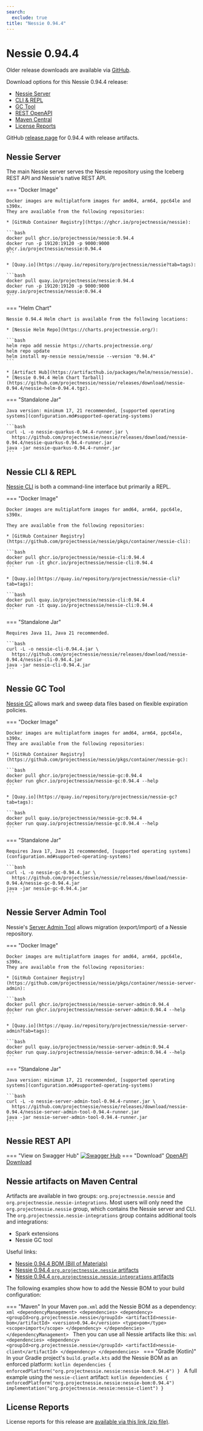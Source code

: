 ```yaml
---
search:
  exclude: true
title: "Nessie 0.94.4"
---
```


# Nessie 0.94.4

Older release downloads are available via [GitHub](https://github.com/projectnessie/nessie/releases).

Download options for this Nessie 0.94.4 release:

* [Nessie Server](#nessie-server)
* [CLI & REPL](#nessie-cli--repl)
* [GC Tool](#nessie-gc-tool)
* [REST OpenAPI](#nessie-rest-api)
* [Maven Central](#nessie-artifacts-on-maven-central)
* [License Reports](#license-reports)

GitHub [release page](https://github.com/projectnessie/nessie/releases/tag/nessie-0.94.4) for 0.94.4 with release artifacts.

## Nessie Server

The main Nessie server serves the Nessie repository using the Iceberg REST API and Nessie's native REST API.

=== "Docker Image"

    Docker images are multiplatform images for amd64, arm64, ppc64le and s390x.
    They are available from the following repositories:

    * [GitHub Container Registry](https://ghcr.io/projectnessie/nessie):

    ```bash
    docker pull ghcr.io/projectnessie/nessie:0.94.4
    docker run -p 19120:19120 -p 9000:9000 ghcr.io/projectnessie/nessie:0.94.4
    ```

    * [Quay.io](https://quay.io/repository/projectnessie/nessie?tab=tags):

    ```bash
    docker pull quay.io/projectnessie/nessie:0.94.4
    docker run -p 19120:19120 -p 9000:9000 quay.io/projectnessie/nessie:0.94.4
    ```

=== "Helm Chart"

    Nessie 0.94.4 Helm chart is available from the following locations:

    * [Nessie Helm Repo](https://charts.projectnessie.org/):

    ```bash
    helm repo add nessie https://charts.projectnessie.org/
    helm repo update
    helm install my-nessie nessie/nessie --version "0.94.4"
    ```

    * [Artifact Hub](https://artifacthub.io/packages/helm/nessie/nessie).
    * [Nessie 0.94.4 Helm Chart Tarball](https://github.com/projectnessie/nessie/releases/download/nessie-0.94.4/nessie-helm-0.94.4.tgz).

=== "Standalone Jar"

    Java version: minimum 17, 21 recommended, [supported operating systems](configuration.md#supported-operating-systems)

    ```bash
    curl -L -o nessie-quarkus-0.94.4-runner.jar \
      https://github.com/projectnessie/nessie/releases/download/nessie-0.94.4/nessie-quarkus-0.94.4-runner.jar
    java -jar nessie-quarkus-0.94.4-runner.jar
    ```

## Nessie CLI & REPL

[Nessie CLI](cli.md) is both a command-line interface but primarily a REPL.

=== "Docker Image"

    Docker images are multiplatform images for amd64, arm64, ppc64le, s390x.

    They are available from the following repositories:

    * [GitHub Container Registry](https://github.com/projectnessie/nessie/pkgs/container/nessie-cli):

    ```bash
    docker pull ghcr.io/projectnessie/nessie-cli:0.94.4
    docker run -it ghcr.io/projectnessie/nessie-cli:0.94.4 
    ```

    * [Quay.io](https://quay.io/repository/projectnessie/nessie-cli?tab=tags):

    ```bash
    docker pull quay.io/projectnessie/nessie-cli:0.94.4
    docker run -it quay.io/projectnessie/nessie-cli:0.94.4
    ```

=== "Standalone Jar"

    Requires Java 11, Java 21 recommended.

    ```bash
    curl -L -o nessie-cli-0.94.4.jar \
      https://github.com/projectnessie/nessie/releases/download/nessie-0.94.4/nessie-cli-0.94.4.jar
    java -jar nessie-cli-0.94.4.jar
    ```

## Nessie GC Tool

[Nessie GC](gc.md) allows mark and sweep data files based on flexible expiration policies.

=== "Docker Image"

    Docker images are multiplatform images for amd64, arm64, ppc64le, s390x.
    They are available from the following repositories:

    * [GitHub Container Registry](https://github.com/projectnessie/nessie/pkgs/container/nessie-gc):

    ```bash
    docker pull ghcr.io/projectnessie/nessie-gc:0.94.4
    docker run ghcr.io/projectnessie/nessie-gc:0.94.4 --help
    ```

    * [Quay.io](https://quay.io/repository/projectnessie/nessie-gc?tab=tags):

    ```bash
    docker pull quay.io/projectnessie/nessie-gc:0.94.4
    docker run quay.io/projectnessie/nessie-gc:0.94.4 --help
    ```

=== "Standalone Jar"

    Requires Java 17, Java 21 recommended, [supported operating systems](configuration.md#supported-operating-systems)

    ```bash
    curl -L -o nessie-gc-0.94.4.jar \
      https://github.com/projectnessie/nessie/releases/download/nessie-0.94.4/nessie-gc-0.94.4.jar
    java -jar nessie-gc-0.94.4.jar
    ```

## Nessie Server Admin Tool

Nessie's [Server Admin Tool](export_import.md) allows migration (export/import) of a
Nessie repository.

=== "Docker Image"

    Docker images are multiplatform images for amd64, arm64, ppc64le, s390x.
    They are available from the following repositories:

    * [GitHub Container Registry](https://github.com/projectnessie/nessie/pkgs/container/nessie-server-admin):

    ```bash
    docker pull ghcr.io/projectnessie/nessie-server-admin:0.94.4
    docker run ghcr.io/projectnessie/nessie-server-admin:0.94.4 --help
    ```

    * [Quay.io](https://quay.io/repository/projectnessie/nessie-server-admin?tab=tags):

    ```bash
    docker pull quay.io/projectnessie/nessie-server-admin:0.94.4
    docker run quay.io/projectnessie/nessie-server-admin:0.94.4 --help
    ```

=== "Standalone Jar"

    Java version: minimum 17, 21 recommended, [supported operating systems](configuration.md#supported-operating-systems)

    ```bash
    curl -L -o nessie-server-admin-tool-0.94.4-runner.jar \
      https://github.com/projectnessie/nessie/releases/download/nessie-0.94.4/nessie-server-admin-tool-0.94.4-runner.jar
    java -jar nessie-server-admin-tool-0.94.4-runner.jar
    ```

## Nessie REST API

=== "View on Swagger Hub"
    [![Swagger Hub](https://img.shields.io/badge/swagger%20hub-nessie-3f6ec6?style=for-the-badge&logo=swagger&link=https%3A%2F%2Fapp.swaggerhub.com%2Fapis%2Fprojectnessie%2Fnessie)](https://app.swaggerhub.com/apis/projectnessie/nessie/0.94.4)
=== "Download"
    [OpenAPI Download](https://github.com/projectnessie/nessie/releases/download/nessie-0.94.4/nessie-openapi-0.94.4.yaml)

## Nessie artifacts on Maven Central

Artifacts are available in two groups: `org.projectnessie.nessie` and
`org.projectnessie.nessie-integrations`. Most users will only need the `org.projectnessie.nessie`
group, which contains the Nessie server and CLI. The `org.projectnessie.nessie-integrations` group
contains additional tools and integrations:

* Spark extensions
* Nessie GC tool

Useful links:

* [Nessie 0.94.4 BOM (Bill of Materials)](https://search.maven.org/artifact/org.projectnessie.nessie/nessie-bom/0.94.4/pom)
* [Nessie 0.94.4 `org.projectnessie.nessie` artifacts](https://search.maven.org/search?q=g:org.projectnessie.nessie%20v:0.94.4)
* [Nessie 0.94.4 `org.projectnessie.nessie-integrations` artifacts](https://search.maven.org/search?q=g:org.projectnessie.nessie-integrations%20v:0.94.4)

The following examples show how to add the Nessie BOM to your build configuration:

=== "Maven"
    In your Maven `pom.xml` add the Nessie BOM as a dependency:
    ```xml
    <dependencyManagement>
      <dependencies>
        <dependency>
          <groupId>org.projectnessie.nessie</groupId>
          <artifactId>nessie-bom</artifactId>
          <version>0.94.4</version>
          <type>pom</type>
          <scope>import</scope>
        </dependency>
      </dependencies>
    </dependencyManagement>
    ```
    Then you can use all Nessie artifacts like this:
    ```xml
    <dependencies>
      <dependency>
        <groupId>org.projectnessie.nessie</groupId>
        <artifactId>nessie-client</artifactId>
      </dependency>
    </dependencies>
    ```
=== "Gradle (Kotlin)"
    In your Gradle project's `build.gradle.kts` add the Nessie BOM as an enforced platform:
    ```kotlin
    dependencies {
      enforcedPlatform("org.projectnessie.nessie:nessie-bom:0.94.4")
    }
    ```
    A full example using the `nessie-client` artifact:
    ```kotlin
    dependencies {
      enforcedPlatform("org.projectnessie.nessie:nessie-bom:0.94.4")
      implementation("org.projectnessie.nessie:nessie-client")
    }
    ```

## License Reports

License reports for this release are [available via this link (zip file)](https://github.com/projectnessie/nessie/releases/download/nessie-0.94.4/nessie-aggregated-license-report-0.94.4.zip).
